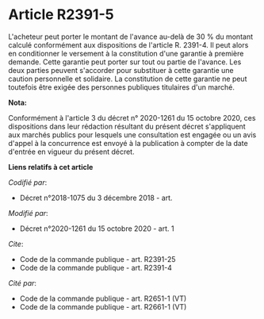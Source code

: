 # Article R2391-5

L'acheteur peut porter le montant de l'avance au-delà de 30 % du montant calculé conformément aux dispositions de l'article
R. 2391-4. Il peut alors en conditionner le versement à la constitution d'une garantie à première demande. Cette garantie
peut porter sur tout ou partie de l'avance. Les deux parties peuvent s'accorder pour substituer à cette garantie une caution
personnelle et solidaire. La constitution de cette garantie ne peut toutefois être exigée des personnes publiques titulaires
d'un marché.

**Nota:**

Conformément à l'article 3 du décret n° 2020-1261 du 15 octobre 2020, ces dispositions dans leur rédaction résultant du
présent décret s'appliquent aux marchés publics pour lesquels une consultation est engagée ou un avis d'appel à la
concurrence est envoyé à la publication à compter de la date d'entrée en vigueur du présent décret.

**Liens relatifs à cet article**

_Codifié par_:

  - Décret n°2018-1075 du 3 décembre 2018 - art.

_Modifié par_:

  - Décret n°2020-1261 du 15 octobre 2020 - art. 1

_Cite_:

  - Code de la commande publique - art. R2391-25
  - Code de la commande publique - art. R2391-4

_Cité par_:

  - Code de la commande publique - art. R2651-1 (VT)
  - Code de la commande publique - art. R2661-1 (VT)
